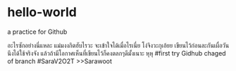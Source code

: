 # hello-world
a practice for Github


อะไรซักอย่างนี่แหละ แม่มงงกิตฮับไรวะ จะเข้าใจได้เมื่อไรเนี่ย โง่จิงวะกุเอ้ยย
เขียนไว้ก่อนละกันเผื่อวันนึงได้ใช้จริงจัง แล้วถ้ามีโอกาศเห็นที่เขียนไว้ก็คงตลกๆดีมั้งเนาะ หุหุ
#first try Gidhub chaged of branch
#SaraV2O2T >>Sarawoot
